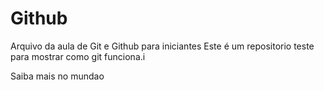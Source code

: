# Github

Arquivo da aula de Git e Github para iniciantes
Este é um repositorio teste para mostrar como git funciona.i

Saiba mais no mundao
